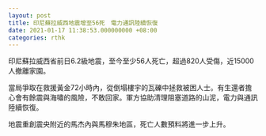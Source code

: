 ```yaml
---
layout: post
title: 印尼蘇拉威西地震增至56死　電力通訊陸續恢復
date: 2021-01-17 11:38:53.000000000 +08:00
categories: rthk
---
```


印尼蘇拉威西省前日6.2級地震，至今至少56人死亡，超過820人受傷，近15000人撤離家園。

當局爭取在救援黃金72小時內，從倒塌樓宇的瓦礫中拯救被困人士。有生還者擔心會有餘震與海嘯的風險，不敢回家。軍方協助清理阻塞道路的山泥，電力與通訊陸續恢復。

地震重創震央附近的馬杰內與馬穆朱地區，死亡人數預料將進一步上升。
